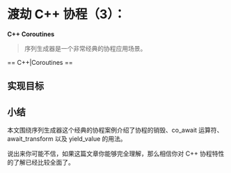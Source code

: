 #  渡劫 C++ 协程（3）：

**C++ Coroutines**

> 序列生成器是一个非常经典的协程应用场景。

==  C++|Coroutines ==

<cpp-coroutines>

## 实现目标





## 小结

本文围绕序列生成器这个经典的协程案例介绍了协程的销毁、co_await 运算符、await_transform 以及 yield_value 的用法。

说出来你可能不信，如果这篇文章你能够完全理解，那么相信你对 C++ 协程特性的了解已经比较全面了。

